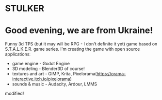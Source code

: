 # STULKER
# Good evening, we are from Ukraine!

Funny 3d TPS (but it may will be RPG - I don't definite it yet) game based on S.T.A.L.K.E.R. game series.
I'm creating the game with open source applications:
- game engine - Godot Engine
- 3D modeling - Blender3D of course!
- textures and art - GIMP, Krita, Pixelorama(https://orama-interactive.itch.io/pixelorama)
- sounds & music - Audacity, Ardour, LMMS

modified!